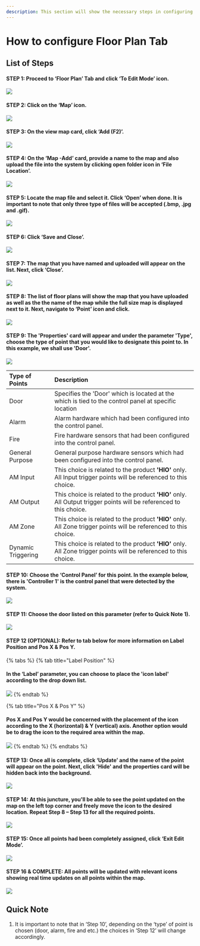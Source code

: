 ```yaml
---
description: This section will show the necessary steps in configuring the Floor Plan Tab
---
```


# How to configure Floor Plan Tab

## List of Steps

#### STEP 1: Proceed to ‘Floor Plan’ Tab and click ‘To Edit Mode’ icon.

![](../.gitbook/assets/untitled1a%20%2812%29.png)



#### STEP 2: Click on the ‘Map’ icon.

![](../.gitbook/assets/untitled2%20%2815%29.png)



#### STEP 3: On the view map card, click ‘Add \(F2\)’.

![](../.gitbook/assets/untitled3%20%2812%29.png)



#### STEP 4: On the ‘Map -Add’ card, provide a name to the map and also upload the file into the system by clicking open folder icon in ‘File Location’.

![](../.gitbook/assets/untitled4%20%281%29.png)



#### STEP 5: Locate the map file and select it. Click ‘Open’ when done. It is important to note that only three type of files will be accepted \(.bmp, .jpg and .gif\).

![](../.gitbook/assets/untitled5%20%2817%29.png)



#### STEP 6: Click ‘Save and Close’.

![](../.gitbook/assets/untitled6%20%2814%29.png)



#### STEP 7: The map that you have named and uploaded will appear on the list. Next, click ‘Close’.

![](../.gitbook/assets/untitled7%20%286%29.png)



#### STEP 8: The list of floor plans will show the map that you have uploaded as well as the the name of the map while the full size map is displayed next to it. Next, navigate to ‘Point’ icon and click.

![](../.gitbook/assets/untitled8%20%287%29.png)



#### STEP 9: The 'Properties' card will appear and under the parameter 'Type', choose the type of point that you would like to designate this point to. In this example, we shall use 'Door'. 

![](../.gitbook/assets/untitled9%20%287%29.png)

| Type of Points | Description |
| :--- | :--- |
| Door | Specifies the 'Door' which is located at the which is tied to the control panel at specific location |
| Alarm | Alarm hardware which had been configured into the control panel. |
| Fire | Fire hardware sensors that had been configured into the control panel. |
| General Purpose | General purpose hardware sensors which had been configured into the control panel. |
| AM Input | This choice is related to the product **'HIO'** only. All Input trigger points will be referenced to this choice. |
| AM Output | This choice is related to the product **'HIO'** only. All Output trigger points will be referenced to this choice.  |
| AM Zone | This choice is related to the product **'HIO'** only. All Zone trigger points will be referenced to this choice. |
| Dynamic Triggering | This choice is related to the product **'HIO'** only. All Zone trigger points will be referenced to this choice. |



#### STEP 10: Choose the ‘Control Panel’ for this point. In the example below, there is 'Controller 1' is the control panel that were detected by the system. 

![](../.gitbook/assets/untitled10%20%281%29.png)



#### STEP 11: Choose the door listed on this parameter \(refer to Quick Note 1\). 

![](../.gitbook/assets/untitled11%20%284%29.png)



#### STEP 12 \(OPTIONAL\): Refer to tab below for more information on Label Position and Pos X & Pos Y. 

{% tabs %}
{% tab title="Label Position" %}
#### In the ‘Label’ parameter, you can choose to place the 'icon label' according to the drop down list. 

![](../.gitbook/assets/untitled12.png)
{% endtab %}

{% tab title="Pos X & Pos Y" %}
#### Pos X and Pos Y would be concerned with the placement of the icon according to the X \(horizontal\) & Y \(vertical\) axis. Another option would be to drag the icon to the required area within the map.

![](../.gitbook/assets/untitled13%20%281%29.png)
{% endtab %}
{% endtabs %}



#### STEP 13: Once all is complete, click ‘Update’ and the name of the point will appear on the point. Next, click 'Hide'  and the properties card will be hidden back into the background. 

![](../.gitbook/assets/untitled14%20%281%29.png)



#### STEP 14: At this juncture, you'll be able to see the point updated on the map on the left top corner and freely move the icon to the desired location. Repeat Step 8 – Step 13 for all the required points.

![](../.gitbook/assets/untitled15%20%281%29.png)



#### STEP 15: Once all points had been completely assigned, click ‘Exit Edit Mode’.

![](../.gitbook/assets/untitled16%20%281%29.png)



#### STEP 16 & COMPLETE: All points will be updated with relevant icons showing real time updates on all points within the map. 

![](../.gitbook/assets/untitled17%20%281%29.png)

## Quick Note

1. It is important to note that in ‘Step 10’, depending on the ‘type’ of point is chosen \(door, alarm, fire and etc.\) the choices in ‘Step 12’ will change accordingly.

